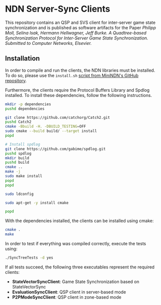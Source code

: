 # NDN Server-Sync Clients

This repository contains an QSP and SVS client for
inter-server game state synchronization and is published
as software artifacts for the Paper _Philipp Moll, Selina Isak, Hermann Hellwagner, Jeff Burke. A Quadtree-based Synchronization Protocol for Inter-Server Game State Synchronization. Submitted to Computer Networks, Elsevier._

## Installation

In order to compile and run the clients, the NDN libraries must be installed. To do so, please use the `install.sh`
[script from MiniNDN's GitHub repository](https://github.com/named-data/mini-ndn/blob/master/install.sh). 

Furthermore, the clients require the Protocol Buffers Library and Spdlog installed. To install these dependencies,
follow the following instructions.

```bash
mkdir -p dependencies
pushd dependencies

git clone https://github.com/catchorg/Catch2.git
pushd Catch2
cmake -Bbuild -H. -DBUILD_TESTING=OFF
sudo cmake --build build/ --target install
popd

# Install spdlog
git clone https://github.com/gabime/spdlog.git
pushd spdlog
mkdir build
pushd build
cmake ..
make -j
sudo make install
popd
popd

sudo ldconfig

sudo apt-get -y install cmake

popd
```

With the dependencies installed, the clients can be installed using cmake:

```bash
cmake .
make
```

In order to test if everything was compiled correctly, execute the tests using:

```bash
./SyncTreeTests -d yes
```

If all tests succeed, the following three executables represent the required clients:

- **StateVectorSyncClient**: Game State Synchronization based on StateVectorSync
- **EvaluationSyncClient**: QSP client in server-based mode
- **P2PModeSyncClient**: QSP client in zone-based mode